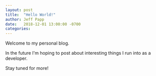```yaml
---
layout: post
title:  "Hello World!"
author: Jeff Papp
date:   2018-12-01 13:00:00 -0700
categories: 
---
```


Welcome to my personal blog.  

In the future I'm hoping to post about interesting things I run into as a developer.  

Stay tuned for more!






